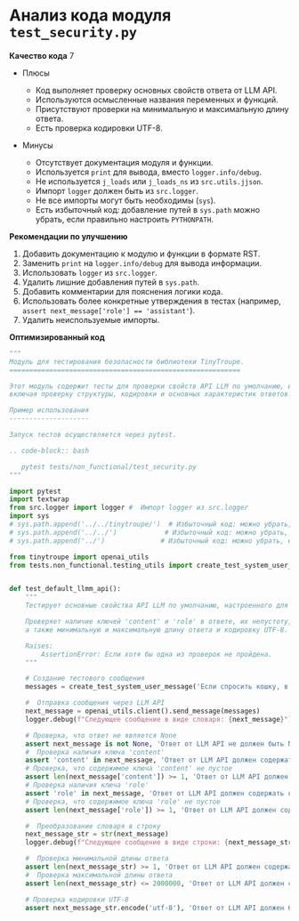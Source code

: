 # Анализ кода модуля `test_security.py`

**Качество кода**
7
- Плюсы
    - Код выполняет проверку основных свойств ответа от LLM API.
    - Используются осмысленные названия переменных и функций.
    - Присутствуют проверки на минимальную и максимальную длину ответа.
    - Есть проверка кодировки UTF-8.

- Минусы
    - Отсутствует документация модуля и функции.
    - Используется `print` для вывода, вместо `logger.info/debug`.
    - Не используется `j_loads` или `j_loads_ns` из `src.utils.jjson`.
    - Импорт `logger` должен быть из `src.logger`.
    - Не все импорты могут быть необходимы (`sys`).
    - Есть избыточный код: добавление путей в `sys.path` можно убрать, если правильно настроить `PYTHONPATH`.

**Рекомендации по улучшению**

1.  Добавить документацию к модулю и функции в формате RST.
2.  Заменить `print` на `logger.info/debug` для вывода информации.
3.  Использовать `logger` из `src.logger`.
4.  Удалить лишние добавления путей в `sys.path`.
5.  Добавить комментарии для пояснения логики кода.
6.  Использовать более конкретные утверждения в тестах (например, `assert next_message['role'] == 'assistant'`).
7.  Удалить неиспользуемые импорты.

**Оптимизированный код**

```python
"""
Модуль для тестирования безопасности библиотеки TinyTroupe.
==========================================================

Этот модуль содержит тесты для проверки свойств API LLM по умолчанию, используемого в TinyTroupe,
включая проверку структуры, кодировки и основных характеристик ответов.

Пример использования
--------------------

Запуск тестов осуществляется через pytest.

.. code-block:: bash

   pytest tests/non_functional/test_security.py
"""

import pytest
import textwrap
from src.logger import logger #  Импорт logger из src.logger
import sys
# sys.path.append('../../tinytroupe/')  # Избыточный код: можно убрать, если правильно настроить PYTHONPATH
# sys.path.append('../../')            # Избыточный код: можно убрать, если правильно настроить PYTHONPATH
# sys.path.append('../')              # Избыточный код: можно убрать, если правильно настроить PYTHONPATH

from tinytroupe import openai_utils
from tests.non_functional.testing_utils import create_test_system_user_message # Исправлен путь к модулю.


def test_default_llmm_api():
    """
    Тестирует основные свойства API LLM по умолчанию, настроенного для TinyTroupe.

    Проверяет наличие ключей 'content' и 'role' в ответе, их непустоту,
    а также минимальную и максимальную длину ответа и кодировку UTF-8.

    Raises:
        AssertionError: Если хотя бы одна из проверок не пройдена.
    """

    # Создание тестового сообщения
    messages = create_test_system_user_message('Если спросить кошку, в чем секрет счастливой жизни, что бы сказала кошка?')

    #  Отправка сообщения через LLM API
    next_message = openai_utils.client().send_message(messages)
    logger.debug(f"Следующее сообщение в виде словаря: {next_message}") # Замена print на logger.debug

    # Проверка, что ответ не является None
    assert next_message is not None, 'Ответ от LLM API не должен быть None.'
    #  Проверка наличия ключа 'content'
    assert 'content' in next_message, 'Ответ от LLM API должен содержать ключ \'content\'.'
    # Проверка, что содержимое ключа 'content' не пустое
    assert len(next_message['content']) >= 1, 'Ответ от LLM API должен содержать непустой ключ \'content\'.'
    # Проверка наличия ключа 'role'
    assert 'role' in next_message, 'Ответ от LLM API должен содержать ключ \'role\'.'
    # Проверка, что содержимое ключа 'role' не пустое
    assert len(next_message['role']) >= 1, 'Ответ от LLM API должен содержать непустой ключ \'role\'.'

    #  Преобразование словаря в строку
    next_message_str = str(next_message)
    logger.debug(f"Следующее сообщение в виде строки: {next_message_str}") # Замена print на logger.debug

    #  Проверка минимальной длины ответа
    assert len(next_message_str) >= 1, 'Ответ от LLM API должен содержать как минимум один символ.'
    #  Проверка максимальной длины ответа
    assert len(next_message_str) <= 2000000, 'Ответ от LLM API должен содержать не более 2000000 символов.'

    # Проверка кодировки UTF-8
    assert next_message_str.encode('utf-8'), 'Ответ от LLM API должен быть кодируемым в UTF-8 без исключений.'

```